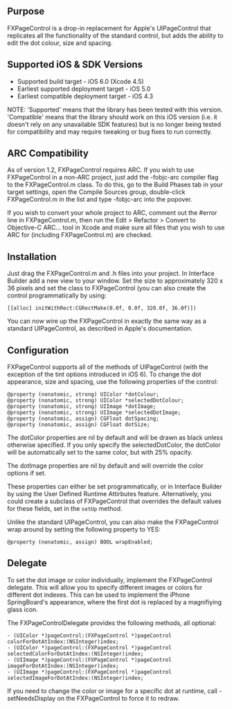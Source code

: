 Purpose
--------------

FXPageControl is a drop-in replacement for Apple's UIPageControl that replicates all the functionality of the standard control, but adds the ability to edit the dot colour, size and spacing.


Supported iOS & SDK Versions
-----------------------------

* Supported build target - iOS 6.0 (Xcode 4.5)
* Earliest supported deployment target - iOS 5.0
* Earliest compatible deployment target - iOS 4.3

NOTE: 'Supported' means that the library has been tested with this version. 'Compatible' means that the library should work on this iOS version (i.e. it doesn't rely on any unavailable SDK features) but is no longer being tested for compatibility and may require tweaking or bug fixes to run correctly.


ARC Compatibility
------------------

As of version 1.2, FXPageControl requires ARC. If you wish to use FXPageControl in a non-ARC project, just add the -fobjc-arc compiler flag to the FXPageControl.m class. To do this, go to the Build Phases tab in your target settings, open the Compile Sources group, double-click FXPageControl.m in the list and type -fobjc-arc into the popover.

If you wish to convert your whole project to ARC, comment out the #error line in FXPageControl.m, then run the Edit > Refactor > Convert to Objective-C ARC... tool in Xcode and make sure all files that you wish to use ARC for (including FXPageControl.m) are checked.


Installation
--------------

Just drag the FXPageControl.m and .h files into your project. In Interface Builder add a new view to your window. Set the size to approximately 320 x 36 pixels and set the class to FXPageControl (you can also create the control programmatically by using:

	[[alloc] initWithRect:CGRectMake(0.0f, 0.0f, 320.0f, 36.0f)])

You can now wire up the FXPageControl in exactly the same way as a standard UIPageControl, as described in Apple's documentation.


Configuration
---------------

FXPageControl supports all of the methods of UIPageControl (with the exception of the tint options introduced in iOS 6). To change the dot appearance, size and spacing, use the following properties of the control:

	@property (nonatomic, strong) UIColor *dotColour;
	@property (nonatomic, strong) UIColor *selectedDotColour;
	@property (nonatomic, strong) UIImage *dotImage;
	@property (nonatomic, strong) UIImage *selectedDotImage;
	@property (nonatomic, assign) CGFloat dotSpacing;
	@property (nonatomic, assign) CGFloat dotSize;

The dotColor properties are nil by default and will be drawn as black unless otherwise specified. If you only specify the selectedDotColor, the dotColor will be automatically set to the same color, but with 25% opacity.
 
The dotImage properties are nil by default and will override the color options if set.

These properties can either be set programmatically, or in Interface Builder by using the User Defined Runtime Attirbutes feature. Alternatively, you could create a subclass of FXPageControl that overrides the default values for these fields, set in the `setUp` method.

Unlike the standard UIPageControl, you can also make the FXPageControl wrap around by setting the following property to YES:

	@property (nonatomic, assign) BOOL wrapEnabled;
	

Delegate
------------

To set the dot image or color individually, implement the FXPageControl delegate. This will allow you to specify different images or colors for different dot indexes. This can be used to implement the iPhone SpringBoard's appearance, where the first dot is replaced by a magnifiying glass icon.

The FXPageControlDelegate provides the following methods, all optional:

    - (UIColor *)pageControl:(FXPageControl *)pageControl colorForDotAtIndex:(NSInteger)index;
    - (UIColor *)pageControl:(FXPageControl *)pageControl selectedColorForDotAtIndex:(NSInteger)index;
    - (UIImage *)pageControl:(FXPageControl *)pageControl imageForDotAtIndex:(NSInteger)index;
    - (UIImage *)pageControl:(FXPageControl *)pageControl selectedImageForDotAtIndex:(NSInteger)index;
    
If you need to change the color or image for a specific dot at runtime, call -setNeedsDisplay on the FXPageControl to force it to redraw.